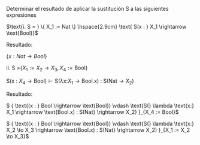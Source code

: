 Determinar el resultado de aplicar la sustitución $\text{S}$ a las siguientes expresiones

$\text{i. S = } \{ X_1 := Nat \} \hspace{2.9cm} \text{ S(x : } X_1 \rightarrow \text{Bool)}$

Resultado:

$\{ x:Nat \rightarrow Bool \}$

$\text{ii. S =} \{X_1 := X_2 \rightarrow X_3, X_4 := \text{Bool} \}$

$\text{S(x : } X_4 \rightarrow \text{Bool}) \vdash \text{S(} \lambda \text{x:} X_1 \rightarrow \text{Bool.x) : S(Nat} \rightarrow X_2)$

Resultado:

$ \{ \text{(x : } Bool \rightarrow \text{Bool}) \vdash \text{S(} \lambda \text{x:} X_1 \rightarrow \text{Bool.x) : S(Nat} \rightarrow X_2) \}_{X_4 := Bool}$

$ \{ \text{(x : } Bool \rightarrow \text{Bool}) \vdash \text{S(} \lambda \text{x:} X_2 \to X_3 \rightarrow \text{Bool.x) : S(Nat} \rightarrow X_2) \}_{X_1 := X_2 \to X_3}$

